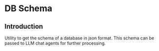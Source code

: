 # DB Schema

## Introduction
Utility to get the schema of a database in json format. This schema can be passed to LLM chat agents for further processing.